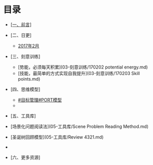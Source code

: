 # 目录

- [[一、前言]](01.md)
- [二、日更]
   - [2017年2月](02-日更/2017-02.md)

- [三、刻意训练]
   - [势能，必须每天积累](03-刻意训练/170202 potential energy.md)
   - [技能，最简单的方式实现自我提升](03-刻意训练/170203 Skill points.md)

- [四、思维模型]
  - [#目标管理#PORT模型](04-思维模型/PORT.md)
  - 
- [五、工具库]
 - [场景化问题阅读法](05-工具库/Scene Problem Reading Method.md)
 - [圣诞树回顾模型](05-工具库/Review 4321.md)
 - 
- [六、更多资源]